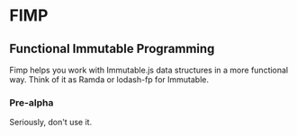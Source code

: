 # FIMP
## Functional Immutable Programming

Fimp helps you work with Immutable.js data structures in a more functional way. Think of it as Ramda or lodash-fp for Immutable.

### Pre-alpha
Seriously, don't use it. 

